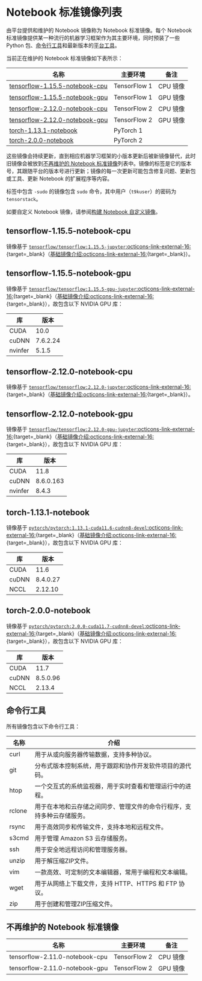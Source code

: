 # Notebook 标准镜像列表

由平台提供和维护的 Notebook 镜像称为 Notebook 标准镜像。每个 Notebook 标准镜像提供某一种流行的机器学习框架作为其主要环境，同时预装了一些 Python 包、[命令行工具](#命令行工具)和最新版本的[平台工具](../../tool/index.md)。

当前正在维护的 Notebook 标准镜像如下表所示：

| 名称                                                            | 主要环境     | 备注     |
| --------------------------------------------------------------- | ------------ | -------- |
| [tensorflow-1.15.5-notebook-cpu](#tensorflow-1155-notebook-cpu) | TensorFlow 1 | CPU 镜像 |
| [tensorflow-1.15.5-notebook-gpu](#tensorflow-1155-notebook-gpu) | TensorFlow 1 | GPU 镜像 |
| [tensorflow-2.12.0-notebook-cpu](#tensorflow-2120-notebook-cpu) | TensorFlow 2 | CPU 镜像 |
| [tensorflow-2.12.0-notebook-gpu](#tensorflow-2120-notebook-gpu) | TensorFlow 2 | GPU 镜像 |
| [torch-1.13.1-notebook](#torch-1131-notebook)                   | PyTorch 1    |          |
| [torch-2.0.0-notebook](#torch-200-notebook)                     | PyTorch 2    |          |

这些镜像会持续更新，直到相应机器学习框架的小版本更新后被新镜像替代，此时旧镜像会被放到[不再维护的 Notebook 标准镜像](#不再维护的-notebook-标准镜像)列表中。镜像的标签是它的版本号，其跟随平台的版本号进行更新；镜像的每一次更新可能包含修复问题、更新包或工具、更新 Notebook 的扩展程序等内容。

标签中包含 `-sudo` 的镜像包含 `sudo` 命令，其中用户（`t9kuser`）的密码为 `tensorstack`。

如要自定义 Notebook 镜像，请参阅[构建 Notebook 自定义镜像](./build-notebook-custom-image.md)。

## tensorflow-1.15.5-notebook-cpu

镜像基于 [`tensorflow/tensorflow:1.15.5-jupyter`:octicons-link-external-16:](https://hub.docker.com/layers/tensorflow/tensorflow/1.15.5-jupyter/images/sha256-47aa058918aa7b09343c05ccbd23ccef976006a07b579143e9adde34a937b419?context=explore){target=_blank}（[基础镜像介绍:octicons-link-external-16:](https://hub.docker.com/r/tensorflow/tensorflow){target=_blank}）。

## tensorflow-1.15.5-notebook-gpu

镜像基于 [`tensorflow/tensorflow:1.15.5-gpu-jupyter`:octicons-link-external-16:](https://hub.docker.com/layers/tensorflow/tensorflow/1.15.5-gpu-jupyter/images/sha256-5f2338b5816cd73ea82233e2dd1ee0d8e2ebf539e1e8b5741641c1e082897521?context=explore){target=_blank}（[基础镜像介绍:octicons-link-external-16:](https://hub.docker.com/r/tensorflow/tensorflow){target=_blank}），故包含以下 NVIDIA GPU 库：

| 库      | 版本     |
| ------- | -------- |
| CUDA    | 10.0     |
| cuDNN   | 7.6.2.24 |
| nvinfer | 5.1.5    |

## tensorflow-2.12.0-notebook-cpu

镜像基于 [`tensorflow/tensorflow:2.12.0-jupyter`:octicons-link-external-16:](https://hub.docker.com/layers/tensorflow/tensorflow/2.12.0-jupyter/images/sha256-c70fc19788a8c11dd3d81bbeb492deb72a2d67b1875759366b96ed6821264eca?context=explore){target=_blank}（[基础镜像介绍:octicons-link-external-16:](https://hub.docker.com/r/tensorflow/tensorflow){target=_blank}）。

## tensorflow-2.12.0-notebook-gpu

镜像基于 [`tensorflow/tensorflow:2.12.0-gpu-jupyter`:octicons-link-external-16:](https://hub.docker.com/layers/tensorflow/tensorflow/2.12.0-gpu-jupyter/images/sha256-fffb1d07831e488af8372053342bfe8c77052e34d6e85dbe4a37b10a4f6072b0?context=explore){target=_blank}（[基础镜像介绍:octicons-link-external-16:](https://hub.docker.com/r/tensorflow/tensorflow){target=_blank}），故包含以下 NVIDIA GPU 库：

| 库      | 版本      |
| ------- | --------- |
| CUDA    | 11.8      |
| cuDNN   | 8.6.0.163 |
| nvinfer | 8.4.3     |

## torch-1.13.1-notebook

镜像基于 [`pytorch/pytorch:1.13.1-cuda11.6-cudnn8-devel`:octicons-link-external-16:](https://hub.docker.com/layers/pytorch/pytorch/1.13.1-cuda11.6-cudnn8-devel/images/sha256-58d848c38665fd3ed20bee65918255cb083637c860eb4fae67face2fb2ff5702?context=explore){target=_blank}（[基础镜像介绍:octicons-link-external-16:](https://hub.docker.com/r/pytorch/pytorch){target=_blank}），故包含以下 NVIDIA GPU 库：

| 库    | 版本     |
| ----- | -------- |
| CUDA  | 11.6     |
| cuDNN | 8.4.0.27 |
| NCCL  | 2.12.10  |

## torch-2.0.0-notebook

镜像基于 [`pytorch/pytorch:2.0.0-cuda11.7-cudnn8-devel`:octicons-link-external-16:](https://hub.docker.com/layers/pytorch/pytorch/2.0.0-cuda11.7-cudnn8-devel/images/sha256-96ccb2997a131f2455d70fb78dbb284bafe4529aaf265e344bae932c8b32b2a4?context=explore){target=_blank}（[基础镜像介绍:octicons-link-external-16:](https://hub.docker.com/r/pytorch/pytorch){target=_blank}），故包含以下 NVIDIA GPU 库：

| 库      | 版本     |
| ------- | -------- |
| CUDA    | 11.7     |
| cuDNN   | 8.5.0.96 |
| NCCL    | 2.13.4   |

## 命令行工具

所有镜像包含以下命令行工具：

| 名称   | 介绍                                                                   |
| ------ | ---------------------------------------------------------------------- |
| curl   | 用于从或向服务器传输数据，支持多种协议。                               |
| git    | 分布式版本控制系统，用于跟踪和协作开发软件项目的源代码。               |
| htop   | 一个交互式的系统监视器，用于实时查看和管理运行中的进程。               |
| rclone | 用于在本地和云存储之间同步、管理文件的命令行程序，支持多种云存储服务。 |
| rsync  | 用于高效同步和传输文件，支持本地和远程文件。                           |
| s3cmd  | 用于管理 Amazon S3 云存储服务。                                        |
| ssh    | 用于安全地远程访问和管理服务器。                                       |
| unzip  | 用于解压缩ZIP文件。                                                    |
| vim    | 一款高效、可定制的文本编辑器，常用于编程和文本编辑。                   |
| wget   | 用于从网络上下载文件，支持 HTTP、HTTPS 和 FTP 协议。                   |
| zip    | 用于创建和管理ZIP压缩文件。                                            |

## 不再维护的 Notebook 标准镜像

| 名称                           | 主要环境     | 备注     |
| ------------------------------ | ------------ | -------- |
| tensorflow-2.11.0-notebook-cpu | TensorFlow 2 | CPU 镜像 |
| tensorflow-2.11.0-notebook-gpu | TensorFlow 2 | GPU 镜像 |
